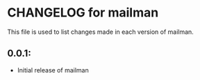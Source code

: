# CHANGELOG for mailman

This file is used to list changes made in each version of mailman.

## 0.0.1:

* Initial release of mailman
